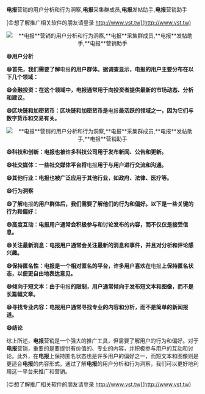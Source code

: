 **电报**营销的用户分析和行为洞察,**电报**采集群成员,**电报**发帖助手,**电报**营销助手

[😍想了解推广相关软件的朋友请登录 http://www.vst.tw](http://www.vst.tw)

 <center><img src="https://vst.tw/MP4/tuiguang/png/5.png" alt="**电报**营销的用户分析和行为洞察,**电报**采集群成员,**电报**发帖助手,**电报**营销助手"></center>

**😄用户分析**

**😄首先，我们需要了解**电报**的用户群体。据调查显示，**电报**的用户主要分布在以下几个领域：**

**😄金融投资：在这个领域中，**电报**通常用于向投资者提供最新的市场动态、分析和建议。**

**😄区块链和加密货币：区块链和加密货币是**电报**最活跃的领域之一，因为它们与数字货币和交易有关。**

 <center><img src="https://vst.tw/MP4/tuiguang/png/3.png" alt="**电报**营销的用户分析和行为洞察,**电报**采集群成员,**电报**发帖助手,**电报**营销助手"></center>

**😄科技和创新：**电报**也被许多科技公司用于发布新闻、公告和更新。**

**😄社交媒体：一些社交媒体平台将**电报**用于与用户进行交流和沟通。**

**😄其他行业：**电报**也被广泛应用于其他行业，如政府、法律、医疗等。**

**😄行为洞察**

**😄了解**电报**的用户群体后，我们需要了解他们的行为和偏好。以下是一些关键的行为和偏好：**

**😄高度互动：**电报**用户通常会积极参与和讨论发布的内容，而不仅仅是接受信息。**

**😄关注最新消息：**电报**用户通常会关注最新的消息和事件，并且对分析和评论感兴趣。**

**😄保持匿名性：**电报**是一个相对匿名的平台，许多用户喜欢在**电报**上保持匿名状态，以便更自由地表达意见。**

**😄倾向于短文本：由于**电报**的限制，用户通常倾向于发布短文本和图像，而不是长篇幅文章。**

**😄寻找专业内容：**电报**用户通常寻找专业的内容和分析，而不是简单的新闻报道。**

**😄结论**

综上所述，**电报**营销是一个强大的推广工具，但需要了解用户的行为和偏好。对于**电报**营销，重要的是要提供有价值的、专业的内容，并积极参与用户的互动和讨论。此外，在**电报**上保持匿名状态也是许多用户的偏好之一，而短文本和图像则是更适合**电报**的内容形式。通过了解**电报**的用户分析和行为洞察，我们可以更好地利用这一平台来推广和营销。

[😍想了解推广相关软件的朋友请登录 http://www.vst.tw](http://www.vst.tw)



